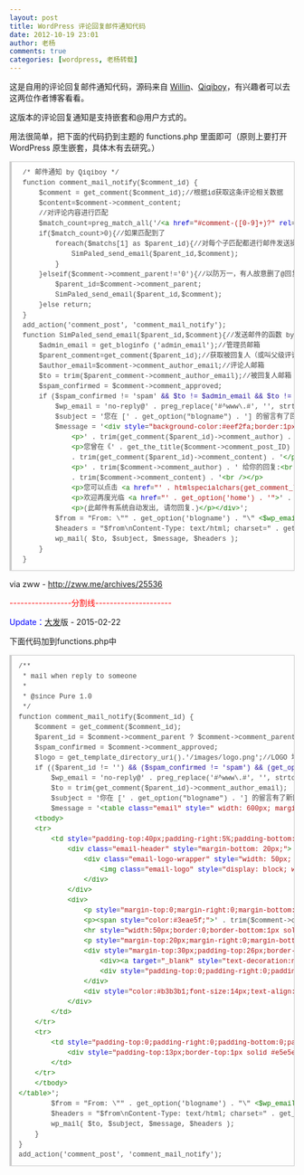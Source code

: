 ```yaml
---
layout: post
title: WordPress 评论回复邮件通知代码
date: 2012-10-19 23:01
author: 老杨
comments: true
categories: [wordpress, 老杨转载]
---
```

这是自用的评论回复邮件通知代码，源码来自 <a href="http://kan.willin.org/" target="_blank">Willin</a>、<a href="http://www.qiqiboy.com/" target="_blank">Qiqiboy</a>，有兴趣者可以去这两位作者博客看看。

这版本的评论回复通知是支持嵌套和@用户方式的。

用法很简单，把下面的代码扔到主题的 functions.php 里面即可（原则上要打开 WordPress 原生嵌套，具体木有去研究。）

<!--more-->


<pre style="margin:15px 0;font:100 12px/18px monaco, andale mono, courier new;padding:10px 12px;border:#ccc 1px solid;border-left-width:4px;background-color:#fefefe;box-shadow:0 0 4px #eee;word-break:break-all;word-wrap:break-word;color:#444"> /* 邮件通知 by Qiqiboy */<br> function comment_mail_notify($comment_id) {<br>     $comment = get_comment($comment_id);//根据id获取这条评论相关数据<br>     $content=$comment-&gt;comment_content;<br>     //对评论内容进行匹配<br>     $match_count=preg_match_all('/<span style="color:#170">&lt;a</span> <span style="color:#00c">href</span>=<span style="color:#a11">"#comment-([0-9]+)?"</span> <span style="color:#00c">rel</span>=<span style="color:#a11">"nofollow"</span><span style="color:#170">&gt;</span>/si',$content,$matchs);<br>     if($match_count&gt;0){//如果匹配到了<br>         foreach($matchs[1] as $parent_id){//对每个子匹配都进行邮件发送操作<br>             SimPaled_send_email($parent_id,$comment);<br>         }<br>     }elseif($comment-&gt;comment_parent!='0'){//以防万一，有人故意删了@回复，还可以通过查找父级评论id来确定邮件发送对象<br>         $parent_id=$comment-&gt;comment_parent;<br>         SimPaled_send_email($parent_id,$comment);<br>     }else return;<br> }<br> add_action('comment_post', 'comment_mail_notify');<br> function SimPaled_send_email($parent_id,$comment){//发送邮件的函数 by Qiqiboy.com<br>     $admin_email = get_bloginfo ('admin_email');//管理员邮箱<br>     $parent_comment=get_comment($parent_id);//获取被回复人（或叫父级评论）相关信息<br>     $author_email=$comment-&gt;comment_author_email;//评论人邮箱<br>     $to = trim($parent_comment-&gt;comment_author_email);//被回复人邮箱<br>     $spam_confirmed = $comment-&gt;comment_approved;<br>     if ($spam_confirmed != 'spam' <span style="color:#219">&amp;&amp; $to != $admin_email &amp;&amp; $to != $author_email) {</span><br>         $wp_email = 'no-reply@' . preg_replace('#^www\.#', '', strtolower($_SERVER['SERVER_NAME'])); // e-mail 發出點, no-reply 可改為可用的 e-mail.<br>         $subject = '您在 [' . get_option("blogname") . '] 的留言有了回應';<br>         $message = '<span style="color:#170">&lt;div</span> <span style="color:#00c">style</span>=<span style="color:#a11">"background-color:#eef2fa;border:1px solid #d8e3e8;color:#111;padding:0 15px;-moz-border-radius:5px;-webkit-border-radius:5px;-khtml-border-radius:5px;"</span><span style="color:#170">&gt;</span><br>             <span style="color:#170">&lt;p</span><span style="color:#170">&gt;</span>' . trim(get_comment($parent_id)-&gt;comment_author) . ', 您好!<span style="color:#170">&lt;/p</span><span style="color:#170">&gt;</span><br>             <span style="color:#170">&lt;p</span><span style="color:#170">&gt;</span>您曾在《' . get_the_title($comment-&gt;comment_post_ID) . '》的留言:<span style="color:#170">&lt;br</span> <span style="color:#170">/&gt;</span>'<br>             . trim(get_comment($parent_id)-&gt;comment_content) . '<span style="color:#170">&lt;/p</span><span style="color:#170">&gt;</span><br>             <span style="color:#170">&lt;p</span><span style="color:#170">&gt;</span>' . trim($comment-&gt;comment_author) . ' 给你的回复:<span style="color:#170">&lt;br</span> <span style="color:#170">/&gt;</span>'<br>             . trim($comment-&gt;comment_content) . '<span style="color:#170">&lt;br</span> <span style="color:#170">/&gt;</span><span style="color:#170">&lt;/p</span><span style="color:#170">&gt;</span><br>             <span style="color:#170">&lt;p</span><span style="color:#170">&gt;</span>您可以点击 <span style="color:#170">&lt;a</span> <span style="color:#00c">href</span>=<span style="color:#a11">"' . htmlspecialchars(get_comment_link($parent_id,array("</span><span style="color:#00c">type</span><span style="color:#a11">" =&gt; "</span><span style="color:#@cm-word">all</span><span style="color:#a11">"))) . '"</span><span style="color:#170">&gt;</span>查看回复的完整內容<span style="color:#f00">&lt;/a</span><span style="color:#f00">&gt;</span><span style="color:#170">&lt;/p</span><span style="color:#170">&gt;</span><br>             <span style="color:#170">&lt;p</span><span style="color:#170">&gt;</span>欢迎再度光临 <span style="color:#170">&lt;a</span> <span style="color:#00c">href</span>=<span style="color:#a11">"' . get_option('home') . '"</span><span style="color:#170">&gt;</span>' . get_option('blogname') . '<span style="color:#170">&lt;/a</span><span style="color:#170">&gt;</span><span style="color:#170">&lt;/p</span><span style="color:#170">&gt;</span><br>             <span style="color:#170">&lt;p</span><span style="color:#170">&gt;</span>(此邮件有系统自动发出, 请勿回复.)<span style="color:#170">&lt;/p</span><span style="color:#170">&gt;</span><span style="color:#170">&lt;/div</span><span style="color:#170">&gt;</span>';<br>         $from = "From: \"" . get_option('blogname') . "\" <span style="color:#170">&lt;$wp_email</span><span style="color:#170">&gt;</span>";<br>         $headers = "$from\nContent-Type: text/html; charset=" . get_option('blog_charset') . "\n";<br>         wp_mail( $to, $subject, $message, $headers );<br>     }<br> }</pre>

via  zww - http://zww.me/archives/25536

<span style = "color:red;">-----------------分割线---------------------</span>

<span style = "color:blue;">Update：</span><a href="http://fatesinger.com/75036" target="_blank">大发</a>版 - 2015-02-22

下面代码加到functions.php中

<pre style="margin:15px 0;font:100 12px/18px monaco, andale mono, courier new;padding:10px 12px;border:#ccc 1px solid;border-left-width:4px;background-color:#fefefe;box-shadow:0 0 4px #eee;word-break:break-all;word-wrap:break-word;color:#444">/**<br> * mail when reply to someone<br> *<br> * @since Pure 1.0<br> */<br>function comment_mail_notify($comment_id) {<br>    $comment = get_comment($comment_id);<br>    $parent_id = $comment-&gt;comment_parent ? $comment-&gt;comment_parent : '';<br>    $spam_confirmed = $comment-&gt;comment_approved;<br>    $logo = get_template_directory_uri().'/images/logo.png';//LOGO 地址<br>    if (($parent_id != '') <span style="color:#219">&amp;&amp; ($spam_confirmed != 'spam') &amp;&amp; (get_option('admin_email') != get_comment($parent_id)-&gt;comment_author_email)) {</span><br>        $wp_email = 'no-reply@' . preg_replace('#^www\.#', '', strtolower($_SERVER['SERVER_NAME'])); //可以修改为你自己的邮箱地址<br>        $to = trim(get_comment($parent_id)-&gt;comment_author_email);<br>        $subject = '你在 [' . get_option("blogname") . '] 的留言有了新回复';<br>        $message = '<span style="color:#170">&lt;table</span> <span style="color:#00c">class</span>=<span style="color:#a11">"email"</span> <span style="color:#00c">style</span>=<span style="color:#a11">" width: 600px; margin-top: 10px; margin-right: auto; margin-bottom: 0; margin-left: auto; font-size: 16px; line-height: 1.4;"</span><span style="color:#170">&gt;</span><br>    <span style="color:#170">&lt;tbody</span><span style="color:#170">&gt;</span><br>    <span style="color:#170">&lt;tr</span><span style="color:#170">&gt;</span><br>        <span style="color:#170">&lt;td</span> <span style="color:#00c">style</span>=<span style="color:#a11">"padding-top:40px;padding-right:5%;padding-bottom:46px;padding-left:5%;color:#333332"</span><span style="color:#170">&gt;</span><br>            <span style="color:#170">&lt;div</span> <span style="color:#00c">class</span>=<span style="color:#a11">"email-header"</span> <span style="color:#00c">style</span>=<span style="color:#a11">"margin-bottom: 20px;"</span><span style="color:#170">&gt;</span><br>                <span style="color:#170">&lt;div</span> <span style="color:#00c">class</span>=<span style="color:#a11">"email-logo-wrapper"</span> <span style="color:#00c">style</span>=<span style="color:#a11">"width: 50px; margin-top: 0; margin-right: auto; margin-bottom: 0; margin-left: auto;"</span><span style="color:#170">&gt;</span><br>                    <span style="color:#170">&lt;img</span> <span style="color:#00c">class</span>=<span style="color:#a11">"email-logo"</span> <span style="color:#00c">style</span>=<span style="color:#a11">"display: block; width: 50px;"</span> <span style="color:#00c">src</span>=<span style="color:#a11">"'. $logo .'"</span><span style="color:#170">&gt;</span><br>                <span style="color:#170">&lt;/div</span><span style="color:#170">&gt;</span><br>            <span style="color:#170">&lt;/div</span><span style="color:#170">&gt;</span><br>            <span style="color:#170">&lt;div</span><span style="color:#170">&gt;</span><br>                <span style="color:#170">&lt;p</span> <span style="color:#00c">style</span>=<span style="color:#a11">"margin-top:0;margin-right:0;margin-bottom:20px;margin-left:0;font-size:18px;line-height:1.4;text-align:center;color:#333332"</span><span style="color:#170">&gt;</span>' . trim(get_comment($parent_id)-&gt;comment_author) . '，你好。<span style="color:#170">&lt;/p</span><span style="color:#170">&gt;</span><br>                <span style="color:#170">&lt;p</span><span style="color:#170">&gt;</span><span style="color:#170">&lt;span</span> <span style="color:#00c">style</span>=<span style="color:#a11">"color:#3eae5f;"</span><span style="color:#170">&gt;</span>' . trim($comment-&gt;comment_author) . '<span style="color:#170">&lt;/span</span><span style="color:#170">&gt;</span> 回复了您在文章<span style="color:#170">&lt;strong</span> <span style="color:#00c">style</span>=<span style="color:#a11">"font-weight:bold"</span><span style="color:#170">&gt;</span>' . get_the_title($comment-&gt;comment_post_ID) . '<span style="color:#170">&lt;/strong</span><span style="color:#170">&gt;</span>中的评论"' . trim(get_comment($parent_id)-&gt;comment_content) . '"<span style="color:#170">&lt;/p</span><span style="color:#170">&gt;</span><br>                <span style="color:#170">&lt;hr</span> <span style="color:#00c">style</span>=<span style="color:#a11">"width:50px;border:0;border-bottom:1px solid #e5e5e5;margin-top:20px"</span><span style="color:#170">&gt;</span><br>                <span style="color:#170">&lt;p</span> <span style="color:#00c">style</span>=<span style="color:#a11">"margin-top:20px;margin-right:0;margin-bottom:20px;margin-left:0"</span><span style="color:#170">&gt;</span>If you like what you read,  keep the conversation going!<span style="color:#170">&lt;/p</span><span style="color:#170">&gt;</span><br>                <span style="color:#170">&lt;div</span> <span style="color:#00c">style</span>=<span style="color:#a11">"margin-top:30px;padding-top:26px;border-top:1px solid #e5e5e5;font-size:16px;color:#333332;overflow:hidden"</span><span style="color:#170">&gt;</span><br>                    <span style="color:#170">&lt;div</span><span style="color:#170">&gt;</span><span style="color:#170">&lt;a</span> <span style="color:#00c">target</span>=<span style="color:#a11">"_blank"</span> <span style="color:#00c">style</span>=<span style="color:#a11">"text-decoration:none;display:block;width:50px;float:left;margin-left:0;line-height:0;margin-right:10px;margin-top:5px"</span> <span style="color:#00c">href</span>=<span style="color:#a11">"' . htmlspecialchars(get_comment_link($parent_id)) . '"</span><span style="color:#170">&gt;</span>'. get_avatar($comment-&gt;comment_author_email,50). '<span style="color:#170">&lt;/a</span><span style="color:#170">&gt;</span>' . trim($comment-&gt;comment_content) . '<span style="color:#170">&lt;/div</span><span style="color:#170">&gt;</span><br>                    <span style="color:#170">&lt;div</span> <span style="color:#00c">style</span>=<span style="color:#a11">"padding-top:0;padding-right:0;padding-bottom:0;padding-left:0;margin-top:10px;margin-right:0;margin-bottom:0;margin-left:60px;overflow:hidden"</span><span style="color:#170">&gt;</span><span style="color:#170">&lt;a</span> <span style="color:#00c">target</span>=<span style="color:#a11">"_blank"</span> <span style="color:#00c">style</span>=<span style="color:#a11">"color:#ffffff;text-decoration:none;display:inline-block;min-height:26px;line-height:27px;padding-top:0;padding-right:16px;padding-bottom:0;padding-left:16px;outline:0;background:#3eae5f;font-size:12px;text-align:center;font-style:normal;font-weight:400;border:0;vertical-align:bottom;white-space:nowrap;border-radius:999em"</span> <span style="color:#00c">href</span>=<span style="color:#a11">"' . htmlspecialchars(get_comment_link($parent_id)) . '"</span><span style="color:#170">&gt;</span>查看<span style="color:#170">&lt;/a</span><span style="color:#170">&gt;</span><span style="color:#170">&lt;/div</span><span style="color:#170">&gt;</span><br>                <span style="color:#170">&lt;/div</span><span style="color:#170">&gt;</span><br>                <span style="color:#170">&lt;div</span> <span style="color:#00c">style</span>=<span style="color:#a11">"color:#b3b3b1;font-size:14px;text-align:center;padding-top:0;padding-right:0;padding-bottom:0;padding-left:0;margin-top:50px;margin-right:0;margin-left:0"</span><span style="color:#170">&gt;</span>本邮件由' . get_option("blogname") . '自动生成，<span style="color:#170">&lt;span</span> <span style="color:#00c">style</span>=<span style="color:#a11">"color:#3eae5f"</span><span style="color:#170">&gt;</span>请勿回复<span style="color:#170">&lt;/span</span><span style="color:#170">&gt;</span>。<span style="color:#170">&lt;/div</span><span style="color:#170">&gt;</span><br>            <span style="color:#170">&lt;/div</span><span style="color:#170">&gt;</span><br>        <span style="color:#170">&lt;/td</span><span style="color:#170">&gt;</span><br>    <span style="color:#170">&lt;/tr</span><span style="color:#170">&gt;</span><br>    <span style="color:#170">&lt;tr</span><span style="color:#170">&gt;</span><br>        <span style="color:#170">&lt;td</span> <span style="color:#00c">style</span>=<span style="color:#a11">"padding-top:0;padding-right:0;padding-bottom:0;padding-left:0;font-size:12px;text-align:center;color:#b3b3b1"</span><span style="color:#170">&gt;</span><br>            <span style="color:#170">&lt;div</span> <span style="color:#00c">style</span>=<span style="color:#a11">"padding-top:13px;border-top:1px solid #e5e5e5"</span><span style="color:#170">&gt;</span>Sent by <span style="color:#170">&lt;a</span> <span style="color:#00c">target</span>=<span style="color:#a11">"_blank"</span> <span style="color:#00c">style</span>=<span style="color:#a11">"color:#b3b3b1"</span> <span style="color:#00c">href</span>=<span style="color:#a11">"' . home_url() . '"</span><span style="color:#170">&gt;</span>' . get_option("blogname") . '<span style="color:#170">&lt;/a</span><span style="color:#170">&gt;</span> · Since 2011 <span style="color:#170">&lt;/div</span><span style="color:#170">&gt;</span><br>        <span style="color:#170">&lt;/td</span><span style="color:#170">&gt;</span><br>    <span style="color:#170">&lt;/tr</span><span style="color:#170">&gt;</span><br>    <span style="color:#170">&lt;/tbody</span><span style="color:#170">&gt;</span><br><span style="color:#170">&lt;/table</span><span style="color:#170">&gt;</span>';<br>        $from = "From: \"" . get_option('blogname') . "\" <span style="color:#170">&lt;$wp_email</span><span style="color:#170">&gt;</span>";<br>        $headers = "$from\nContent-Type: text/html; charset=" . get_option('blog_charset') . "\n";<br>        wp_mail( $to, $subject, $message, $headers );<br>    }<br>}<br>add_action('comment_post', 'comment_mail_notify');</pre>
